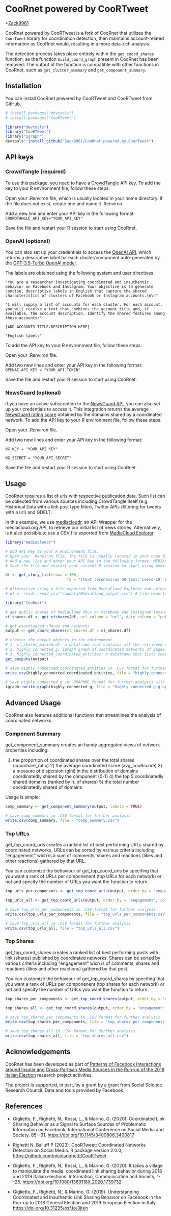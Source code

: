 # CooRnet powered by CooRTweet
*[Zack9961](https://github.com/Zack9961)

CooRnet powered by CooRTweet is a fork of CooRnet that utilizes the `CoorTweet` library for coordination detection, then maintains account-related information as CooRnet would, resulting in a more data-rich analysis.

The detection process takes place entirely within the `get_coord_shares` function, as the function `build_coord_graph` present in CooRnet has been removed. The output of the function is compatible with other functions in CooRnet, such as `get_cluster_summary` and `get_component_summary`.

## Installation

You can install CooRnet powered by CooRTweet and CooRTweet from GitHub.

``` r
# install.packages("devtools")
# install.packages("CooRTweet")

library("devtools")
library("CooRTweet")
library("igraph")
devtools::install_github("Zack9961/CooRnet.powered.by.CoorTweet")

```

## API keys

### **CrowdTangle (required)**

To use this package, you need to have a [CrowdTangle](https://www.crowdtangle.com/) API key. To add the key to your R environment file, follow these steps:

Open your .Renviron file, which is usually located in your home directory. If the file does not exist, create one and name it .Renviron.

Add a new line and enter your API key in the following format: `CROWDTANGLE_API_KEY="YOUR_API_KEY"`

Save the file and restart your R session to start using CooRnet.

### **OpenAI (optional)**

You can also set up your credentials to access the [OpenAI API](https://openai.com/blog/openai-api), which returns a descriptive label for each cluster/component auto-generated by the [GPT-3.5-Turbo OpenAI model](https://platform.openai.com/docs/models/gpt-3-5).

The labels are obtained using the following system and user directives

`"You are a researcher investigating coordinated and inauthentic behavior on Facebook and Instagram. Your objective is to generate concise, descriptive labels in English that capture the shared characteristics of clusters of Facebook or Instagram accounts.\n\n"`

`"I will supply a list of accounts for each cluster. For each account, you will receive a text that combines the account title and, if available, the account description. Identify the shared features among these accounts:"`

`[ADD ACCOUNTS TITLE/DESCRIPTION HERE]`

`"English label:"`

To add the API key to your R environment file, follow these steps:

Open your .Renviron file.

Add two new lines and enter your API key in the following format: `OPENAI_API_KEY = "YOUR_API_TOKEN"`

Save the file and restart your R session to start using CooRnet.

### **NewsGuard (optional)**

If you have an active subscription to the [NewsGuard API](https://www.newsguardtech.com/it/), you can also set up your credentials to access it. This integration returns the average [NewsGuard rating score](https://www.newsguardtech.com/ratings/rating-process-criteria/) obtained by the domains shared by a coordinated network. To add the API key to your R environment file, follow these steps:

Open your .Renviron file.

Add two new lines and enter your API key in the following format:

`NG_KEY = "YOUR_API_KEY"`

`NG_SECRET = "YOUR_API_SECRET"`

Save the file and restart your R session to start using CooRnet.

## Usage

CooRnet requires a list of urls with respective publication date. Such list can be collected from various sources including CrowdTangle itself (e.g. Historical Data with a link post type filter), Twitter APIs (filtering for tweets with a url) and GDELT.

In this example, we use <A HREF="https://github.com/jandix/mediacloudr">mediacloudr</A>, an API Wrapper for the mediacloud.org API, to retrieve our initial list of news stories. Alternatively, is it also possible to use a CSV file exported from <A HREF="https://explorer.mediacloud.org/#/home">MediaCloud Explorer</A>.

``` r
library("mediacloudr")

# add API key to your R environment file.
# Open your .Renviron file. The file is usually located in your home directory. If the file does not exist, just create one and name it .Renviron.
# Add a new line and enter your API key in the following format: MEDIACLOUD_API_KEY=<YOUR_API_KEY>.
# Save the file and restart your current R session to start using mediacloudr.

df <- get_story_list(rows = 100,
                           fq = "(text:coronavirus OR text:'covid-19' OR text:'SARS-CoV-2') AND (tags_id_media:186572515 OR tags_id_media:186572435 OR tags_id_media:186572516 OR tags_id_media:162546808 OR tags_id_media:162546809) AND publish_date:[2020-03-02T00:00:00.000Z TO 2020-04-03T00:00:00.000Z]")

# Alternative using a file exported from MediaCloud Explorer and uploaded into r
# df <- readr::read_csv("rawdata/MediaCloud_output.csv") # file exported from MediaCloud

library("CooRnet")

# get public shares of MediaCloud URLs on Facebook and Instagram (assumes a valid CROWDTANGLE_API_KEY in Env).
ct_shares.df <- get_ctshares(df, url_column = "url", date_column = "publish_date", platforms = "facebook,instagram", sleep_time = 1, nmax = 100, clean_urls = TRUE)

# get coordinated shares and networks
output <- get_coord_shares(ct_shares.df = ct_shares.df)

# creates the output objects in the environment
# 1. ct_shares_marked.df: a dataframe that contains all the retrieved social media shares plus an extra boolean variable (is_coordinated) that identify if the shares was coordinated.
# 2. highly_connected_g: igraph graph of coordinated networks of pages/groups/accounts
# 3. highly_connected_coordinated_entities: a dataframe that lists coordinated entities and corresponding component
get_outputs(output)

# save highly_connected_coordinated_entities in .CSV format for further analysis
write.csv(highly_connected_coordinated_entities, file = "highly_connected_coordinated_entities.csv")

# save highly_connected_g in .GRAPHML format for further analysis with Gephi or similar softwares
igraph::write.graph(highly_connected_g, file = "highly_connected_g.graphml", format = "graphml")
```

## Advanced Usage

CooRnet also features additional functions that streamlines the analysis of coordinated networks.

### Component Summary

get_component_summary creates an handy aggregated views of network properties including:

1)  the proportion of coordinated shares over the total shares (coorshare_ratio) 2) the average coordinated score (avg_cooRscore) 3) a measure of dispersion (gini) in the distribution of domains coordinatedly shared by the component (0-1) 4) the top 5 coordinatedly shared domains (ranked by n. of shares) 5) the total number coordinatedly shared of domains

Usage is simple:

``` r
comp_summary <- get_component_summary(output, labels = TRUE)

# save comp_summary in .CSV format for further analysis
write.csv(comp_summary, file = "comp_summary.csv")
```

### Top URLs

get_top_coord_urls creates a ranked list of best performing URLs shared by coordinated networks. URLs can be sorted by various criteria including "engagement" wich is a sum of comments, shares and reactions (likes and other reactions) gathered by that URL.

You can customize the behaviour of get_top_coord_urls by specifing that you want a rank of URLs per componenent (top URLs for each network) or not and specify the number of URLs you want the function to return.

``` r
top_urls_per_components <- get_top_coord_urls(output, order_by = "engagement", component = TRUE, top = 10)

top_urls_all <- get_top_coord_urls(output, order_by = "engagement", component = FALSE, top = 10)

# save top_urls_per_components in .CSV format for further analysis
write.csv(top_urls_per_components, file = "top_urls_per_components.csv")

# save top_urls_all in .CSV format for further analysis
write.csv(top_urls_all, file = "top_urls_all.csv")
```

### Top Shares

get_top_coord_shares creates a ranked list of best performing posts with link (shares) published by coordinated networks. Shares can be sorted by various criteria including "engagement" wich is of comments, shares and reactions (likes and other reactions) gathered by that post.

You can customize the behaviour of get_top_coord_shares by specifing that you want a rank of URLs per componenent (top shares for each network) or not and specify the number of URLs you want the function to return.

``` r
top_shares_per_components <- get_top_coord_shares(output, order_by = "engagement", component = TRUE, top = 10)

top_shares_all <- get_top_coord_shares(output, order_by = "engagement", component = FALSE, top = 10)

# save top_shares_per_components in .CSV format for further analysis
write.csv(top_shares_per_components, file = "top_shares_per_components.csv")

# save top_shares_all in .CSV format for further analysis
write.csv(top_shares_all, file = "top_shares_all.csv")
```

## Acknowledgements

CooRnet has been developed as part of [Patterns of Facebook Interactions around Insular and Cross-Partisan Media Sources in the Run-up of the 2018 Italian Election](https://sites.google.com/uniurb.it/mine/home) research project activities.

The project is supported, in part, by a grant by a grant from Social Science Research Council. Data and tools provided by Facebook.

## References

-   Giglietto, F., Righetti, N., Rossi, L., & Marino, G. (2020). Coordinated Link Sharing Behavior as a Signal to Surface Sources of Problematic Information on Facebook. International Conference on Social Media and Society, 85--91. <https://doi.org/10.1145/3400806.3400817>
-   Righetti N, Balluff P (2023). CooRTweet: Coordinated Networks Detection on Social Media. R package version 2.0.0, https://github.com/nicolarighetti/CooRTweet.

-   Giglietto, F., Righetti, N., Rossi, L., & Marino, G. (2020). It takes a village to manipulate the media: coordinated link sharing behavior during 2018 and 2019 Italian elections. Information, Communication and Society, 1--25. <https://doi.org/10.1080/1369118X.2020.1739732>

-   Giglietto, F., Righetti, N., & Marino, G. (2019). Understanding Coordinated and Inauthentic Link Sharing Behavior on Facebook in the Run-up to 2018 General Election and 2019 European Election in Italy. <https://doi.org/10.31235/osf.io/3jteh>
